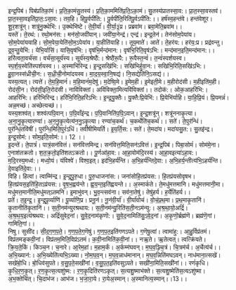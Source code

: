 

  
इन्द्र॒पिब॑। पिब॑प्रतिकां॒मं। प्र॒ति॒का॒मंसु॒तस्य॑। प्र॒ति॒का॒ममिति॑प्र॒ति॒ऽका॒मं। सु॒तस्य॑प्रातस्सा॒व:। प्रा॒त॒स्सा॒वस्तव॑। प्रा॒त॒स्सा॒वइति॑प्रा॒त॒:ऽसा॒व:। तव॒हि। हिपू॒र्वपी॑ति:। पू॒र्वपी॑ति॒रिति॑पू॒र्वऽपी॑ति:।। हर्ष॑स्व॒हन्त॑वे। हन्त॑वेशूर। शू॒र॒शत्रू॑न्। शत्रू॑नु॒क्थेभि॑:। उ॒क्थेभि॑ष्टे। ते॒वी॒र्या॑। वी॒र्या॒३॒॑प्र। प्रब्रवा॑म। ब्रवा॒मेति॒ब्रवा॑म।।  
यस्ते॑। ते॒रथ॑:। रथो॒मन॑स:। मन॑सो॒जवी॑यान्। जवी॑या॒नेन्द्र॑। एन्द्र॑। इन्द्र॒तेन॑। तेन॑सोम॒पेया॑य। सो॒म॒पेया॑ययाहि। सो॒म॒पेया॒येति॑सो॒म॒ऽपेया॑य। या॒हीति॑याहि।। तूय॒माते॑। आते॑। ते॒हर॑य:। हर॑य॒:प्र। प्रद्र॑वन्तु। द्र॒व॒न्तु॒येभि॑:। येभि॒र्यासि॑। यासि॒वृष॑भि:। वृष॑भि॒र्मन्द॑मान:। वृष॑भि॒रिति॒वृष॑ऽभि:। मन्द॑मान॒इति॒मन्द॑मान:।।  
हरि॑त्वता॒वर्च॑सा। वर्च॑सा॒सूर्य॑स्य। सूर्य॑स्य॒श्रेष्ठै॑:। श्रेष्ठै॑रू॒पै:। रू॒पैस्त॒न्वं॑। त॒न्वं॑स्पर्शयस्व। स्प॒र्श॒य॒स्वेति॑स्पर्शयस्व।। अ॒स्माभि॑रिन्द्र। इ॒न्द्र॒सखि॑भि:। सखि॑भिर्हुवा॒न:। सखि॑भि॒रिति॒सखि॑ऽभि:। हु॒वा॒नस्स॑ध्रीची॒न:। स॒ध्री॒ची॒नोमा॑दयस्व। मा॒द॒य॒स्वा॒नि॒षद्य॑। नि॒सद्येति॑नि॒ऽसद्य॑।।  
यस्य॒त्यत्। त्यत्ते॑। ते॒म॒हि॒मानं॑। म॒हि॒मानं॑म॒देषु॑। म॒देष्वि॒मे। इ॒मेम॒ही। इ॒मेइती॒मे। म॒हीरोद॑सी। म॒हीइति॑म॒ही। रोद॑सी॒न। रोद॑सी॒इति॒रोद॑सी। नावि॑विक्तां। अवि॑विक्ता॒मित्यवि॑विक्तां।। तदोक॑:। ओक॒आहरि॑भि:। आहरि॑भि:। हरि॑भिरिन्द्र। हरि॑भि॒रिति॒हरि॑ऽभि:। इ॒न्द्र॒यु॒क्तैः। यु॒क्तै:प्रि॒येभि॑:। प्रि॒येभि॑र्याहि। या॒हि॒प्रि॒यं। प्रि॒यमन्नं॑। अन्न॒मच्छ॑। अच्छेत्यच्छ॑।।  
यस्य॒शश्व॑त्। शश्व॑त्पपि॒वान्। प॒पि॒वाँइ॑न्द्र। प॒पि॒वानिति॑प॒पि॒ऽवान्। इ॒न्द्र॒शत्रू॑न्। शत्रू॑ननाकृ॒त्या। अ॒ना॒नु॒कृ॒त्यारण्या॑। अ॒न॒नु॒कृ॒त्येत्य॑न॒नु॒ऽकृ॒त्या। रण्या॑च॒कर्थ॑। च॒कर्थेति॑च॒कर्थ॑।। सते॑। ते॒पुर॑न्धिं। पुर॑न्धिं॒तवि॑षीं। पुर॑न्धि॒मिति॒पुरं॑ऽधिं। तवी॑षीमियर्ति। इ॒य॒र्ति॒स:। सते॑। ते॒मदा॑य। मदा॑यसु॒त:। सु॒तइ॑न्द्र। इ॒न्द्र॒सोम॑:। सोम॒इति॒सोम॑:।। 12 ।।  
इ॒दन्ते॑। ते॒पात्रं॑। पात्रं॒सन॑वित्तं। सन॑वित्तमिन्द्र। सन॑वित्त॒मिति॒सन॑ऽवित्तं। इ॒न्द्र॒पिब॑। पिबा॒सोमं॑। सोम॑मे॒ना। ए॒नाश॑तक्रतो। श॒त॒क्र॒तो॒इति॑शतऽक्रतो।। पू॒र्णआ॑हा॒व:। आ॒हा॒वोम॑दि॒रस्य॑। आ॒हा॒वइत्या॑ऽहा॒व:। म॒दि॒रस्य॒मध्व॑:। मध्वो॒यं। यंविश्वे॑। विश्व॒इत्। इद॑भि॒हर्य॑न्ति। अ॒भि॒हर्य॑न्तिदे॒वा:। अ॒भि॒हर्य॒न्तीत्य॑भि॒ऽहर्य॑न्ति। दे॒वाइति॑दे॒वा:।।  
विहि। हित्वां। त्वाम्मि॑न्द्र। इ॒न्द्र॒पु॒रु॒धा। पु॒रु॒धाजना॑स:। जना॑सोहि॒तप्र॑यस:। हि॒तप्र॑यसोवृषभ। हि॒तप्र॑यस॒इति॑हि॒तऽप्र॑यस:। वृ॒ष॒भ॒ह्वय॑न्ते। ह्व॒य॒न्त॒इति॑ह्वयन्ते।। अ॒स्माकं॑ते। ते॒मधु॑मत्तमानि। मधु॑मत्तमानी॒मा। मधु॑मत्त॒मानीति॒मधु॑मत्ऽतमनि। इ॒माभु॑वन्। भु॒व॒न्त्सव॑ना। सव॑ना॒तेषु॑। तेषु॑हर्य। ह॒र्येति॑हर्य।।  
प्रते॑। त॒इ॒न्द्र॒। इ॒न्द्र॒पू॒र्व्याणि॑। पू॒र्व्याणि॒प्र। प्रनू॒नं। नू॒नंवी॒र्या॑। वी॒र्या॑वोचं। वो॒चं॒प्र॒थ॒मा। प्र॒थ॒माकृ॒तानि॑। कृ॒तानीति॑कृ॒तानि॑।। स॒ती॒नम॑न्युरश्रथाय:। स॒ती॒नम॑न्यु॒रिति॑स॒ती॒नऽम॑न्यु:। अ॒श्र॒था॒यो॒अद्रिं॑। अ॒श्र॒थ॒य॒इत्य॑श्रथय:। अद्रिं॑सुवेद॒नां। सु॒वे॒द॒नाम॑कृणॊ:। सु॒वे॒द॒नामिति॑सु॒ऽवे॒द॒नां। अ॒कृ॒णॊ॒र्ब्रह्म॑णॆ। ब्रह्म॑णॆ॒गां। गामिति॒गां।।  
निषु। सुसी॑द। सी॒द॒ग॒ण॒प॒ते॒। ग॒ण॒प॒ते॒ग॒णॆषु॑। ग॒ण॒प॒त॒इति॑गणऽपते। ग॒णॆषु॒त्वां। त्वामा॑हु:। आ॒हु॒र्विप्र॑तमं। विप्र॑तमङ्कवी॒नां। विप्र॑तम॒मिति॒विप्र॑ऽतमं। क॒वी॒नामिति॑क॒वी॒नां।। नऋ॒ते। ऋ॒तेत्वत्। त्वत्क्रि॑यते। क्रि॒य॒ते॒किं। किञ्च॒न। च॒नारे। आ॒रेम॒हां। म॒हाम॒र्कं। अ॒र्कम्म॑घवन्। म॒घ॒व॒ञ्ज्चि॒त्रं। चि॒त्रम॑र्च। अ॒र्चेत्य॑र्च।।  
अ॒भि॒ख्यान॑:। अ॒भि॒ख्येति॑त्यभि॒ऽख्या। नो॒म॒घ॒व॒न्। म॒घ॒व॒न्नाध॑मानान्। म॒घ॒व॒न्निति॑मघऽवन्। नाध॑माना॒त्सखे॑। सखे॑बो॒धि। बो॒धिव॑सुपते। व॒सु॒प॒ते॒सखी॑नां। व॒सु॒प॒त॒इति॑वसुऽपते। सखी॑ना॒मिति॒सखी॑नां।। रणं॑कृधि। कृ॒धि॒र॒ण॒कृ॒त्। र॒ण॒कृ॒त्स॒त्यशु॑ष्म:। र॒ण॒कृ॒दिति॑रणऽकृत्। स॒त्यशु॒ष्माभ॑क्ते। स॒त्यशु॒ष्मेति॑स॒त्यऽशु॑ष्मा। अ॒भ॒क्तेचि॑त्। चि॒दाभ॑ज। आभ॑ज। भ॒जा॒रा॒ये। रा॒येअ॒स्मान्। अ॒स्मानित्य॒स्मान्।।13।।  
